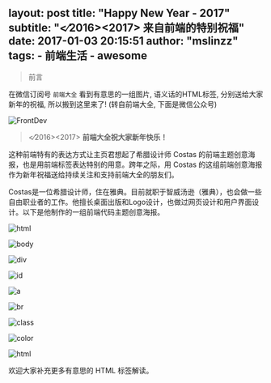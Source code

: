 layout: post
title: "Happy New Year - 2017"
subtitle: "<&frasl;2016><2017> 来自前端的特别祝福"
date: 2017-01-03 20:15:51
author: "mslinzz"
tags:
    - 前端生活
    - awesome
---

> 前言

在微信订阅号 `前端大全` 看到有意思的一组图片, 语义话的HTML标签, 分别送给大家新年的祝福, 所以搬到这里来了! (转自前端大全, 下面是微信公众号)

![FrontDev](nice-blessing/wechat-front-dev.png)

> <&frasl;2016><2017>
> <strong>前端大全祝大家新年快乐！</strong>


这种前端特有的表达方式让主页君想起了希腊设计师 Costas 的前端主题创意海报，也是用前端标签表达特别的用意。跨年之际，用 Costas 的这组前端创意海报作为新年祝福送给持续关注和支持前端大全的朋友们。

Costas是一位希腊设计师，住在雅典。目前就职于智威汤逊（雅典），也会做一些自由职业者的工作。他擅长桌面出版和Logo设计，也做过网页设计和用户界面设计。以下是他制作的一组前端代码主题创意海报。

![html](nice-blessing/html.jpeg)

![body](nice-blessing/body.jpeg)

![div](nice-blessing/div.jpeg)

![id](nice-blessing/id.jpeg)

![a](nice-blessing/a.jpeg)

![br](nice-blessing/br.jpeg)

![class](nice-blessing/class.jpeg)

![color](nice-blessing/color.jpeg)

![html](nice-blessing/html2.jpeg)

欢迎大家补充更多有意思的 HTML 标签解读。
